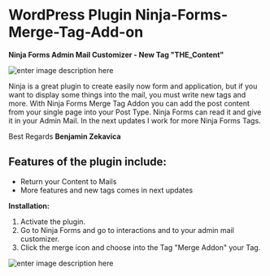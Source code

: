 # WordPress Plugin Ninja-Forms-Merge-Tag-Add-on

**Ninja Forms Admin Mail Customizer - New Tag "THE_Content"**


![enter image description here](https://s2.imagebanana.com/file/180304/FltGNXZg.png)

Ninja is a great plugin to create easily now form and application, but if you want to display some things into the mail, you must write new tags and more. With Ninja Forms Merge Tag Addon you can add the post content from your single page into your Post Type. Ninja Forms can read it and give it in your Admin Mail. In the next updates I work for more Ninja Forms Tags. 

Best Regards
**Benjamin Zekavica** 


## **Features of the plugin include:**

 
 * Return your Content to Mails 
* More features and new tags comes in next updates

**Installation:** 
1. Activate the plugin. 
2. Go to Ninja Forms and go to interactions and to your admin mail customizer.
3. Click the merge icon and choose into the Tag "Merge Addon" your Tag.

![enter image description here](https://s2.imagebanana.com/file/180304/bbIfOJ11.png)
